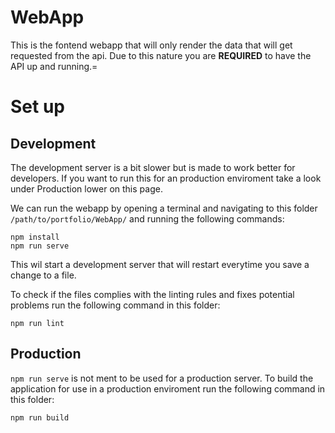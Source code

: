 # WebApp
This is the fontend webapp that will only render the data that will get requested from the api. Due to this nature you are **REQUIRED** to have the API up and running.=

# Set up
## Development
The development server is a bit slower but is made to work better for developers. If you want to run this for an production enviroment take a look under Production lower on this page.

We can run the webapp by opening a terminal and navigating to this folder `/path/to/portfolio/WebApp/` and running the following commands:
```
npm install
npm run serve
```
This wil start a development server that will restart everytime you save a change to a file. 

To check if the files complies with the linting rules and fixes potential problems run the following command in this folder:
```
npm run lint
```
## Production
`npm run serve` is not ment to be used for a production server. To build the application for use in a production enviroment run the following command in this folder:
```
npm run build
```

